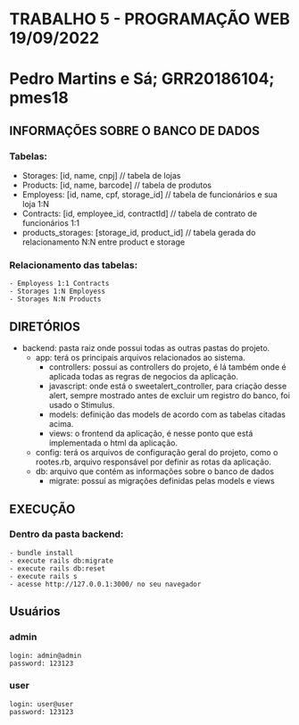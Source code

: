 # TRABALHO 5 - PROGRAMAÇÃO WEB 19/09/2022
# Pedro Martins e Sá; GRR20186104; pmes18

## INFORMAÇÕES SOBRE O BANCO DE DADOS
### Tabelas: 
  - Storages:     [id, name, cnpj]                // tabela de lojas
  - Products:   [id, name, barcode]               // tabela de produtos
  - Employess:   [id, name, cpf, storage_id]      // tabela de funcionários e sua loja 1:N
  - Contracts: [id, employee_id, contractId]      // tabela de contrato de funcionários 1:1
  - products_storages: [storage_id, product_id]   // tabela gerada do relacionamento N:N entre product e storage

### Relacionamento das tabelas:
    - Employess 1:1 Contracts
    - Storages 1:N Employess
    - Storages N:N Products

## DIRETÓRIOS
- backend:  pasta raiz onde possui todas as outras pastas do projeto.
  - app: terá os principais arquivos relacionados ao sistema.
    - controllers: possuí as controllers do projeto, é lá também onde é aplicada todas as regras de negocios da aplicação.
    - javascript: onde está o sweetalert_controller, para criação desse alert, sempre mostrado antes de excluir um registro do banco, foi usado o Stimulus.
    - models: definição das models de acordo com as tabelas citadas acima.
    - views: o frontend da aplicação, é nesse ponto que está implementada o html da aplicação.
  - config: terá os arquivos de configuração geral do projeto, como o rootes.rb, arquivo responsável por definir as rotas da aplicação.
  - db: arquivo que contém as informações sobre o banco de dados
    - migrate: possuí as migrações definidas pelas models e views

## EXECUÇÃO
  ### Dentro da pasta backend:
    - bundle install
    - execute rails db:migrate
    - execute rails db:reset
    - execute rails s
    - acesse http://127.0.0.1:3000/ no seu navegador

## Usuários
  ### admin
    login: admin@admin
    password: 123123

  ### user
    login: user@user
    password: 123123
